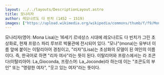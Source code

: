 ```yaml
---
layout: ../../layouts/DescriptionLayout.astro
title: 모나리자
author: 레오나르도 다 빈치 (1452 ~ 1519)
images: ["https://upload.wikimedia.org/wikipedia/commons/thumb/f/f9/Mona_Lisa%2C_by_Leonardo_da_Vinci%2C_from_C2RMF_natural_color.jpg/800px-Mona_Lisa%2C_by_Leonardo_da_Vinci%2C_from_C2RMF_natural_color.jpg"]
---
```


모나리자(영어: Mona Lisa)는 16세기 르네상스 시대에 레오나르도 다 빈치가 그린 초상화로, 현재 프랑스 파리 루브르 박물관에 전시되어 있다. "모나"(mona)는 유부녀 이름 앞에 붙이는 이탈리아어 경칭이고, "리자"(Lisa)는 초상화의 모델이 된 여인의 이름이다. 즉, 한국어로 하면 "리자 여사"라는 뜻이 된다. 이탈리어와 프랑스에서는 라 조콘다(이탈리아어: La_Gioconda, 프랑스어: La_Joconde)라 하는데 이는 "조콘도의 부인" 또는 "명랑한 여자", "웃고 있는 여자"라는 뜻이다.
